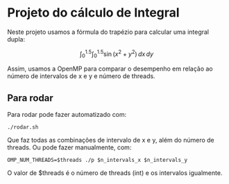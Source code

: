 # Projeto do cálculo de Integral

Neste projeto usamos a fórmula do trapézio para calcular uma integral dupla:

$$
\int_{0}^{1.5} \int_{0}^{1.5} \sin(x^2 + y^2) \, dx \, dy
$$

Assim, usamos a OpenMP para comparar o desempenho em relação ao número de intervalos de x e y e número de threads.

## Para rodar

Para rodar pode fazer automatizado com:

    ./rodar.sh

Que faz todas as combinações de intervalo de x e y, além do número de threads. Ou pode fazer manualmente, com:

    OMP_NUM_THREADS=$threads ./p $n_intervals_x $n_intervals_y

O valor de $threads é o número de threads (int) e os intervalos igualmente.